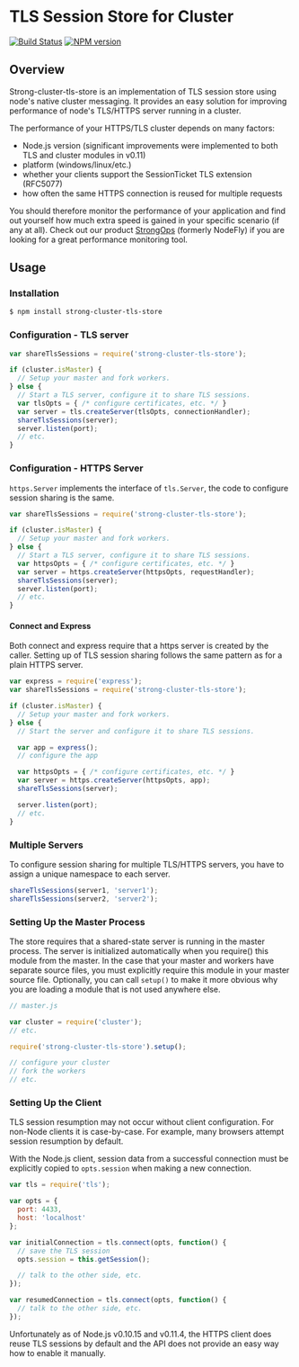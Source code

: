 # TLS Session Store for Cluster

[![Build Status](https://travis-ci.org/strongloop/strong-cluster-tls-store.png?branch=master)](https://travis-ci.org/strongloop/strong-cluster-tls-store)
[![NPM version](https://badge.fury.io/js/strong-cluster-tls-store.png)](http://badge.fury.io/js/strong-cluster-tls-store)

## Overview

Strong-cluster-tls-store is an implementation of TLS session store
using node's native cluster messaging. It provides an easy solution
for improving performance of node's TLS/HTTPS server running in a cluster.

The performance of your HTTPS/TLS cluster depends on many factors:

 * Node.js version (significant improvements were implemented to both TLS and
  cluster modules in v0.11)
 * platform (windows/linux/etc.)
 * whether your clients support the SessionTicket TLS extension (RFC5077)
 * how often the same HTTPS connection is reused for multiple requests

You should therefore monitor the performance of your application and
find out yourself how much extra speed is gained in your specific
scenario (if any at all).
Check out our product [StrongOps](http://nodefly.com) (formerly NodeFly)
if you are looking for a great performance monitoring tool.

## Usage

### Installation

```sh
$ npm install strong-cluster-tls-store
```

### Configuration - TLS server

```javascript
var shareTlsSessions = require('strong-cluster-tls-store');

if (cluster.isMaster) {
  // Setup your master and fork workers.
} else {
  // Start a TLS server, configure it to share TLS sessions.
  var tlsOpts = { /* configure certificates, etc. */ }
  var server = tls.createServer(tlsOpts, connectionHandler);
  shareTlsSessions(server);
  server.listen(port);
  // etc.
}
```

### Configuration - HTTPS Server

`https.Server` implements the interface of `tls.Server`,
the code to configure session sharing is the same.

```javascript
var shareTlsSessions = require('strong-cluster-tls-store');

if (cluster.isMaster) {
  // Setup your master and fork workers.
} else {
  // Start a TLS server, configure it to share TLS sessions.
  var httpsOpts = { /* configure certificates, etc. */ }
  var server = https.createServer(httpsOpts, requestHandler);
  shareTlsSessions(server);
  server.listen(port);
  // etc.
}
```

#### Connect and Express

Both connect and express require that a https server is created by the caller.
Setting up of TLS session sharing follows the same pattern as for a plain HTTPS
server.

```javascript
var express = require('express');
var shareTlsSessions = require('strong-cluster-tls-store');

if (cluster.isMaster) {
  // Setup your master and fork workers.
} else {
  // Start the server and configure it to share TLS sessions.

  var app = express();
  // configure the app

  var httpsOpts = { /* configure certificates, etc. */ }
  var server = https.createServer(httpsOpts, app);
  shareTlsSessions(server);

  server.listen(port);
  // etc.
}
```

### Multiple Servers

To configure session sharing for multiple TLS/HTTPS servers, you have to
assign a unique namespace to each server.

```javascript
shareTlsSessions(server1, 'server1');
shareTlsSessions(server2, 'server2');
```

### Setting Up the Master Process

The store requires that a shared-state server is running in the master process.
The server is initialized automatically when you require() this module
from the master. In the case that your master and workers have separate source
files, you must explicitly require this module in your master source file.
Optionally, you can call `setup()` to make it more obvious why you are loading
a module that is not used anywhere else.

```javascript
// master.js

var cluster = require('cluster');
// etc.

require('strong-cluster-tls-store').setup();

// configure your cluster
// fork the workers
// etc.
```

### Setting Up the Client

TLS session resumption may not occur without client configuration.
For non-Node clients it is case-by-case. For example, many browsers attempt
session resumption by default.

With the Node.js client, session data from a successful connection must be
explicitly copied to `opts.session` when making a new connection.

```javascript
var tls = require('tls');

var opts = {
  port: 4433,
  host: 'localhost'
};

var initialConnection = tls.connect(opts, function() {
  // save the TLS session
  opts.session = this.getSession();

  // talk to the other side, etc.
});

var resumedConnection = tls.connect(opts, function() {
  // talk to the other side, etc.
});
```

Unfortunately as of Node.js v0.10.15 and v0.11.4, the HTTPS client does
reuse TLS sessions by default and the API does not provide an easy way 
how to enable it manually.
